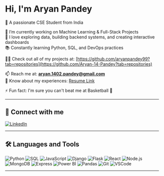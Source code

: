 # Hi, I'm Aryan Pandey

🎯 A passionate CSE Student from India

🔭 I’m currently working on Machine Learning & Full-Stack Projects  
👀 I love exploring data, building backend systems, and creating interactive dashboards  
📚 Constantly learning Python, SQL, and DevOps practices

👨‍💻 Check out all of my projects at: [https://github.com/aryanpandey99?tab=repositories](https://github.com/Aryan-14-Pandey?tab=repositories)
 
📫 Reach me at: **aryan.1402.pandey@gmail.com**  
📄 Know about my experiences: [Resume Link]()

⚡ Fun fact: I'm sure you can't beat me at Basketball 🏀 

---

## 🔗 Connect with me  
[![LinkedIn](https://img.shields.io/badge/LinkedIn-blue?logo=linkedin)](https://www.linkedin.com/in/aryan-pandey-4b953a255/)  

---

## 🛠️ Languages and Tools

![Python](https://img.shields.io/badge/Python-3776AB?logo=python&logoColor=white)
![SQL](https://img.shields.io/badge/SQL-005C84?logo=postgresql&logoColor=white)
![JavaScript](https://img.shields.io/badge/JavaScript-F7DF1E?logo=javascript&logoColor=black)
![Django](https://img.shields.io/badge/Django-092E20?logo=django&logoColor=white)
![Flask](https://img.shields.io/badge/Flask-000000?logo=flask&logoColor=white)
![React](https://img.shields.io/badge/React-61DAFB?logo=react&logoColor=black)
![Node.js](https://img.shields.io/badge/Node.js-339933?logo=node.js&logoColor=white)
![MongoDB](https://img.shields.io/badge/MongoDB-47A248?logo=mongodb&logoColor=white)
![Express](https://img.shields.io/badge/Express.js-000000?logo=express&logoColor=white)
![Power BI](https://img.shields.io/badge/PowerBI-F2C811?logo=powerbi&logoColor=black)
![Pandas](https://img.shields.io/badge/Pandas-150458?logo=pandas&logoColor=white)
![Git](https://img.shields.io/badge/Git-F05032?logo=git&logoColor=white)
![VSCode](https://img.shields.io/badge/VS_Code-007ACC?logo=visual-studio-code&logoColor=white)

---

<!---
Aryan-14-Pandey/Aryan-14-Pandey is a ✨ special ✨ repository because its `README.md` (this file) appears on your GitHub profile.
You can click the Preview link to take a look at your changes.
--->
